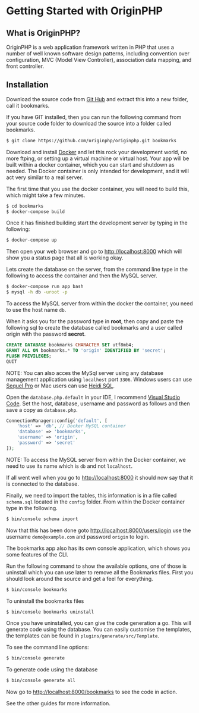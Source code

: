 # Getting Started with OriginPHP

## What is OriginPHP?

OriginPHP is a web application framework written in PHP that uses a number of well known software design patterns, including convention over configuration, MVC (Model View Controller), association data mapping, and front controller.

## Installation

Download the source code from [Git Hub](https://github.com/originphp/originphp) and extract this into a new folder, call it bookmarks.

If you have GIT installed, then you can run the following command from your source code folder to download the source into a folder called bookmarks.

```bash
$ git clone https://github.com/originphp/originphp.git bookmarks
```

Download and install [Docker](https://www.docker.com/products/docker-desktop) and let this rock your development world, no more ftping, or setting up a virtual machine or virtual host. Your app will be built within a docker container, which you can start and shutdown as needed. The Docker container is only intended for development, and it will act very similar to a real server.

The first time that you use the docker container, you will need to build this, which might take a few minutes.

```bash
$ cd bookmarks
$ docker-compose build
```

Once it has finished building start the development server by typing in the following:

```bash
$ docker-compose up
```

Then open your web browser and go to [http://localhost:8000](http://localhost:8000)  which will show you a status page that all is working okay.

Lets create the database on the server, from the command line type in the following to access the container and then the MySQL server.

```bash
$ docker-compose run app bash
$ mysql -h db -uroot -p
```

To access the MySQL server from within the docker the container, you need to use the host name `db`.

When it asks you for the password type in **root**, then copy and paste the following sql to create the database called bookmarks and a user called origin with the password **secret**.

```sql
CREATE DATABASE bookmarks CHARACTER SET utf8mb4;
GRANT ALL ON bookmarks.* TO 'origin' IDENTIFIED BY 'secret';
FLUSH PRIVILEGES;
QUIT
```

NOTE: You can also acces the MySql server using any database management application using `localhost` port `3306`. Windows users can use [Sequel Pro](https://www.sequelpro.com/) or Mac users can use [Heidi SQL](https://www.heidisql.com/).

Open the `database.php.default` in your IDE, I recommend [Visual Studio Code](https://code.visualstudio.com/). Set the host, database, username and password as follows and then save a copy as `database.php`.

```php
ConnectionManager::config('default', [
    'host' => 'db', // Docker MySQL container
    'database' => 'bookmarks',
    'username' => 'origin',
    'password' => 'secret'
]);
```
NOTE: To access the MySQL server from within the Docker container, we need to use its name which is `db` and not `localhost`.

If all went well when you go to [http://localhost:8000](http://localhost:8000)  it should now say that it is connected to the database.

Finally, we need to import the tables, this information is in a file called `schema.sql` located in the `config` folder. From within the Docker container type in the following.

```bash
$ bin/console schema import
```

Now that this has been done  goto [http://localhost:8000/users/login](http://localhost:8000/users/login) use the username `demo@example.com` and password `origin` to login.

The bookmarks app also has its own console application, which shows you some features of the CLI.

Run the following command to show the available options, one of those is uninstall which you can use later to remove all the Bookmarks files. First you should look around the source and get a feel for everything.

```bash
$ bin/console bookmarks
```

To uninstall the bookmarks files

```bash
$ bin/console bookmarks uninstall
```

Once you have uninstalled, you can give the code generation a go. This will generate code using the database. You can easily customise the templates, the templates can be found in `plugins/generate/src/Template`. 

To see the command line options:
```bash
$ bin/console generate
```
To generate code using the database

```bash
$ bin/console generate all
```

Now go to [http://localhost:8000/bookmarks](http://localhost:8000/bookmarks) to see the code in action.

See the other guides for more information.